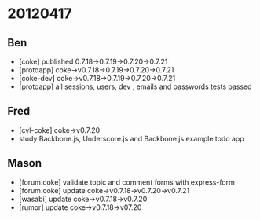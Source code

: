# 20120417

## Ben
- [coke] published 0.7.18->0.7.19->0.7.20->0.7.21
- [protoapp] coke->v0.7.18->0.7.19->0.7.20->0.7.21
- [coke-dev] coke->v0.7.18->0.7.19->0.7.20->0.7.21
- [protoapp] all sessions, users, dev , emails and passwords tests passed



## Fred
- [cvl-coke] coke->v0.7.20
- study Backbone.js, Underscore.js and Backbone.js example todo app



## Mason
- [forum.coke] validate topic and comment forms with express-form
- [forum.coke] update coke->v0.7.18->v0.7.20->v0.7.21
- [wasabi] update coke->v0.7.18->v0.7.20
- [rumor] update coke->v0.7.18->v07.20